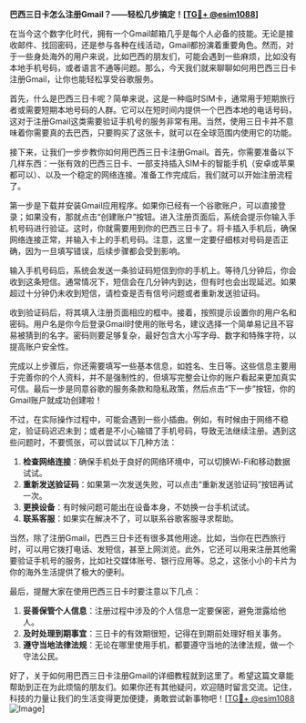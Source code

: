 **巴西三日卡怎么注册Gmail？——轻松几步搞定！[[TG💪+ @esim1088](https://t.me/s/esim1088)]**

在当今这个数字化时代，拥有一个Gmail邮箱几乎是每个人必备的技能。无论是接收邮件、找回密码，还是参与各种在线活动，Gmail都扮演着重要角色。然而，对于一些身处海外的用户来说，比如巴西的朋友们，可能会遇到一些麻烦，比如没有本地手机号码，或者语言不通等问题。那么，今天我们就来聊聊如何用巴西三日卡注册Gmail，让你也能轻松享受谷歌服务。

首先，什么是巴西三日卡呢？简单来说，这是一种临时SIM卡，通常用于短期旅行者或需要短期本地号码的人群。它可以在短时间内提供一个巴西本地的电话号码，这对于注册Gmail这类需要验证手机号的服务非常有用。当然，使用三日卡并不意味着你需要真的去巴西，只要购买了这张卡，就可以在全球范围内使用它的功能。

接下来，让我们一步步教你如何用巴西三日卡注册Gmail。首先，你需要准备以下几样东西：一张有效的巴西三日卡、一部支持插入SIM卡的智能手机（安卓或苹果都可以）、以及一个稳定的网络连接。准备工作完成后，我们就可以开始注册流程了。

第一步是下载并安装Gmail应用程序。如果你已经有一个谷歌账户，可以直接登录；如果没有，那就点击“创建账户”按钮。进入注册页面后，系统会提示你输入手机号码进行验证。这时，你就需要用到你的巴西三日卡了。将卡插入手机后，确保网络连接正常，并输入卡上的手机号码。注意，这里一定要仔细核对号码是否正确，因为一旦填写错误，后续步骤都会受到影响。

输入手机号码后，系统会发送一条验证码短信到你的手机上。等待几分钟后，你会收到这条短信。通常情况下，短信会在几分钟内到达，但有时也会出现延迟。如果超过十分钟仍未收到短信，请检查是否有信号问题或者重新发送验证码。

收到验证码后，将其填入注册页面相应的框中。接着，按照提示设置你的用户名和密码。用户名是你今后登录Gmail时使用的账号名，建议选择一个简单易记且不容易被猜到的名字。密码则要足够复杂，最好包含大小写字母、数字和特殊字符，以提高账户安全性。

完成以上步骤后，你还需要填写一些基本信息，如姓名、生日等。这些信息主要用于完善你的个人资料，并不是强制性的，但填写完整会让你的账户看起来更加真实可信。最后一步是同意谷歌的服务条款和隐私政策，然后点击“下一步”按钮，你的Gmail账户就成功创建啦！

不过，在实际操作过程中，可能会遇到一些小插曲。例如，有时候由于网络不稳定，验证码迟迟未到；或者是不小心输错了手机号码，导致无法继续注册。遇到这些问题时，不要慌张，可以尝试以下几种方法：

1. **检查网络连接**：确保手机处于良好的网络环境中，可以切换Wi-Fi和移动数据试试。
2. **重新发送验证码**：如果第一次发送失败，可以点击“重新发送验证码”按钮再试一次。
3. **更换设备**：有时候问题可能出在设备本身，不妨换一台手机试试。
4. **联系客服**：如果实在解决不了，可以联系谷歌客服寻求帮助。

当然，除了注册Gmail，巴西三日卡还有很多其他用途。比如，当你在巴西旅行时，可以用它拨打电话、发短信，甚至上网浏览。此外，它还可以用来注册其他需要验证手机号的服务，比如社交媒体账号、银行应用等。总之，这张小小的卡片为你的海外生活提供了极大的便利。

最后，提醒大家在使用巴西三日卡时要注意以下几点：

1. **妥善保管个人信息**：注册过程中涉及的个人信息一定要保密，避免泄露给他人。
2. **及时处理到期事宜**：三日卡的有效期很短，记得在到期前处理好相关事务。
3. **遵守当地法律法规**：无论在哪里使用手机，都要遵守当地的法律法规，做一个守法公民。

好了，关于如何用巴西三日卡注册Gmail的详细教程就到这里了。希望这篇文章能帮助到正在为此烦恼的朋友们。如果你还有其他疑问，欢迎随时留言交流。记住，科技的力量让我们的生活变得更加便捷，勇敢尝试新事物吧！[[TG💪+ @esim1088](https://t.me/s/esim1088) ![Image](https://i.postimg.cc/4NQfJmqS/Snipaste-2025-05-13-00-14-12.png)]